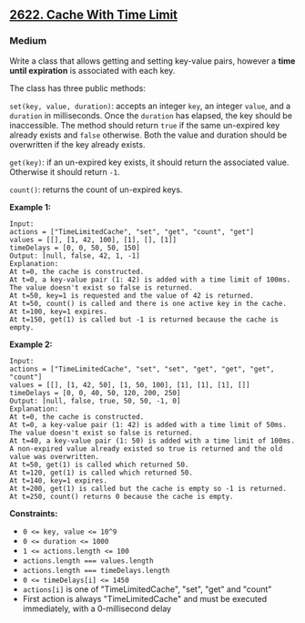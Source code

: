 ## [2622. Cache With Time Limit](https://leetcode.com/problems/cache-with-time-limit/)

### Medium

Write a class that allows getting and setting key-value pairs, however a **time until expiration** is associated with each key.

The class has three public methods:

`set(key, value, duration)`: accepts an integer `key`, an integer `value`, and a `duration` in milliseconds. Once the `duration` has elapsed, the key should be inaccessible. The method should return `true` if the same un-expired key already exists and `false` otherwise. Both the value and duration should be overwritten if the key already exists.

`get(key)`: if an un-expired key exists, it should return the associated value. Otherwise it should return `-1`.

`count()`: returns the count of un-expired keys.

**Example 1:**

```
Input: 
actions = ["TimeLimitedCache", "set", "get", "count", "get"]
values = [[], [1, 42, 100], [1], [], [1]]
timeDelays = [0, 0, 50, 50, 150]
Output: [null, false, 42, 1, -1]
Explanation:
At t=0, the cache is constructed.
At t=0, a key-value pair (1: 42) is added with a time limit of 100ms. The value doesn't exist so false is returned.
At t=50, key=1 is requested and the value of 42 is returned.
At t=50, count() is called and there is one active key in the cache.
At t=100, key=1 expires.
At t=150, get(1) is called but -1 is returned because the cache is empty.
```

**Example 2:**

```
Input: 
actions = ["TimeLimitedCache", "set", "set", "get", "get", "get", "count"]
values = [[], [1, 42, 50], [1, 50, 100], [1], [1], [1], []]
timeDelays = [0, 0, 40, 50, 120, 200, 250]
Output: [null, false, true, 50, 50, -1, 0]
Explanation:
At t=0, the cache is constructed.
At t=0, a key-value pair (1: 42) is added with a time limit of 50ms. The value doesn't exist so false is returned.
At t=40, a key-value pair (1: 50) is added with a time limit of 100ms. A non-expired value already existed so true is returned and the old value was overwritten.
At t=50, get(1) is called which returned 50.
At t=120, get(1) is called which returned 50.
At t=140, key=1 expires.
At t=200, get(1) is called but the cache is empty so -1 is returned.
At t=250, count() returns 0 because the cache is empty.
```

**Constraints:**

- `0 <= key, value <= 10^9`
- `0 <= duration <= 1000`
- `1 <= actions.length <= 100`
- `actions.length === values.length`
- `actions.length === timeDelays.length`
- `0 <= timeDelays[i] <= 1450`
- `actions[i]` is one of "TimeLimitedCache", "set", "get" and "count"
- First action is always "TimeLimitedCache" and must be executed immediately, with a 0-millisecond delay

